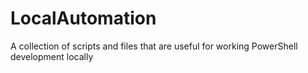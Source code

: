 # LocalAutomation
A collection of scripts and files that are useful for working PowerShell development locally
